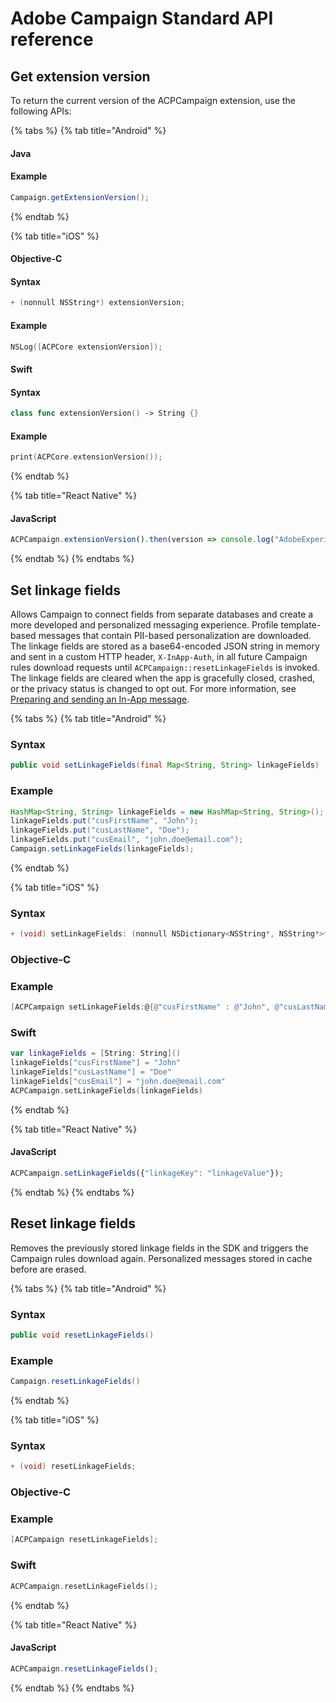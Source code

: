 # Adobe Campaign Standard API reference

## Get extension version

To return the current version of the ACPCampaign extension, use the following APIs:

{% tabs %}
{% tab title="Android" %}
#### Java

#### Example

```java
Campaign.getExtensionVersion();
```
{% endtab %}

{% tab title="iOS" %}
#### Objective-C

#### Syntax

```objectivec
+ (nonnull NSString*) extensionVersion;
```

#### Example

```objectivec
NSLog([ACPCore extensionVersion]);
```

#### Swift

#### Syntax

```swift
class func extensionVersion() -> String {}
```

#### Example

```swift
print(ACPCore.extensionVersion());
```
{% endtab %}

{% tab title="React Native" %}
#### JavaScript

```javascript
ACPCampaign.extensionVersion().then(version => console.log("AdobeExperienceSDK: ACPCampaign version: " + version));
```
{% endtab %}
{% endtabs %}

## Set linkage fields

Allows Campaign to connect fields from separate databases and create a more developed and personalized messaging experience. Profile template-based messages that contain PII-based personalization are downloaded. The linkage fields are stored as a base64-encoded JSON string in memory and sent in a custom HTTP header, `X-InApp-Auth`, in all future Campaign rules download requests until `ACPCampaign::resetLinkageFields` is invoked. The linkage fields are cleared when the app is gracefully closed, crashed, or the privacy status is changed to opt out. For more information, see [Preparing and sending an In-App message](https://helpx.adobe.com/campaign/standard/channels/using/preparing-and-sending-an-in-app-message.html).

{% tabs %}
{% tab title="Android" %}
### Syntax

```java
public void setLinkageFields(final Map<String, String> linkageFields)
```

### Example

```java
HashMap<String, String> linkageFields = new HashMap<String, String>();
linkageFields.put("cusFirstName", "John");
linkageFields.put("cusLastName", "Doe");
linkageFields.put("cusEmail", "john.doe@email.com");
Campaign.setLinkageFields(linkageFields);
```
{% endtab %}

{% tab title="iOS" %}
### Syntax

```objectivec
+ (void) setLinkageFields: (nonnull NSDictionary<NSString*, NSString*>*) linkageFields;
```

### Objective-C

### Example

```objectivec
[ACPCampaign setLinkageFields:@{@"cusFirstName" : @"John", @"cusLastName": @"Doe", @"cusEmail": @"john.doe@email.com"}];
```

### Swift

```swift
var linkageFields = [String: String]()
linkageFields["cusFirstName"] = "John"
linkageFields["cusLastName"] = "Doe"
linkageFields["cusEmail"] = "john.doe@email.com"
ACPCampaign.setLinkageFields(linkageFields)
```
{% endtab %}

{% tab title="React Native" %}
#### JavaScript

```javascript
ACPCampaign.setLinkageFields({"linkageKey": "linkageValue"});
```
{% endtab %}
{% endtabs %}

## Reset linkage fields

Removes the previously stored linkage fields in the SDK and triggers the Campaign rules download again. Personalized messages stored in cache before are erased.

{% tabs %}
{% tab title="Android" %}
### Syntax

```java
public void resetLinkageFields()
```

### Example

```java
Campaign.resetLinkageFields()
```
{% endtab %}

{% tab title="iOS" %}
### Syntax

```objectivec
+ (void) resetLinkageFields;
```

### Objective-C

### Example

```objectivec
[ACPCampaign resetLinkageFields];
```

### Swift

```swift
ACPCampaign.resetLinkageFields();
```
{% endtab %}

{% tab title="React Native" %}
#### JavaScript

```javascript
ACPCampaign.resetLinkageFields();
```
{% endtab %}
{% endtabs %}

